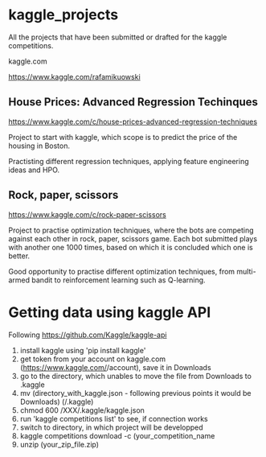 # kaggle_projects
All the projects that have been submitted or drafted for the kaggle competitions.

kaggle.com

https://www.kaggle.com/rafamikuowski 

## House Prices: Advanced Regression Techinques

https://www.kaggle.com/c/house-prices-advanced-regression-techniques

Project to start with kaggle, which scope is to predict the price of the housing in Boston.

Practisting different regression techniques, applying feature engineering ideas and HPO.

## Rock, paper, scissors

https://www.kaggle.com/c/rock-paper-scissors

Project to practise optimization techniques, where the bots are competing against each other in rock, paper, scissors game.
Each bot submitted plays with another one 1000 times, based on which it is concluded which one is better.

Good opportunity to practise different optimization techniques, from multi-armed bandit to reinforcement learning such as Q-learning. 

# Getting data using kaggle API 
Following https://github.com/Kaggle/kaggle-api

1. install kaggle using 'pip install kaggle'
2. get token from your account on kaggle.com (https://www.kaggle.com/<username>/account), save it in Downloads
3. go to the directory, which unables to move the file from Downloads to .kaggle
4. mv (directory_with_kaggle.json - following previous points it would be Downloads) (/.kaggle)
5. chmod 600 /XXX/.kaggle/kaggle.json
6. run 'kaggle competitions list' to see, if connection works
7. switch to directory, in which project will be developped
8. kaggle competitions download -c (your_competition_name
9. unzip (your_zip_file.zip)
